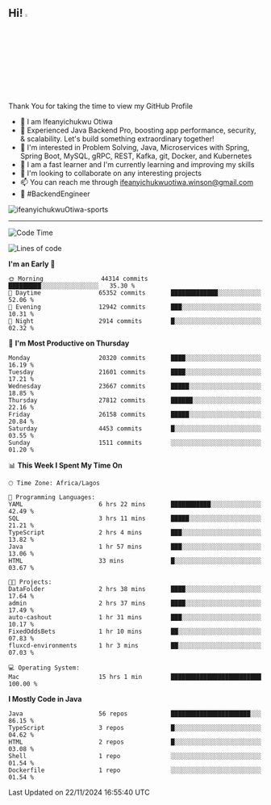 <!-- BLOG-POST-LIST:START --><!-- BLOG-POST-LIST:END -->

## Hi! <img src="https://media.giphy.com/media/hvRJCLFzcasrR4ia7z/giphy.gif" width="4%"> 

Thank You for taking the time to view my GitHub Profile

- 👋 I am Ifeanyichukwu Otiwa
- 🚀 Experienced Java Backend Pro, boosting app performance, security, & scalability. Let's build something extraordinary together!
- 👀 I'm interested in Problem Solving, Java, Microservices with Spring, Spring Boot, MySQL, gRPC, REST, Kafka, git, Docker, and Kubernetes
- 🌱 I am a fast learner and I'm currently learning and improving my skills
- 💞️ I'm looking to collaborate on any interesting projects
- 📫 You can reach me through ifeanyichukwuotiwa.winson@gmail.com
- 🚀 #BackendEngineer

<p align="left" marginTop="10px"> <img src="https://komarev.com/ghpvc/?username=ifeanyichukwuOtiwa-sports&label=Profile%20views&color=0e75b6&style=for-the-badge" alt="ifeanyichukwuOtiwa-sports" /> </p>

***

<!--START_SECTION:waka-->
![Code Time](http://img.shields.io/badge/Code%20Time-3%2C153%20hrs%2023%20mins-blue)

![Lines of code](https://img.shields.io/badge/From%20Hello%20World%20I%27ve%20Written-31.3%20million%20lines%20of%20code-blue)

**I'm an Early 🐤** 

```text
🌞 Morning                44314 commits       █████████░░░░░░░░░░░░░░░░   35.30 % 
🌆 Daytime                65352 commits       █████████████░░░░░░░░░░░░   52.06 % 
🌃 Evening                12942 commits       ███░░░░░░░░░░░░░░░░░░░░░░   10.31 % 
🌙 Night                  2914 commits        █░░░░░░░░░░░░░░░░░░░░░░░░   02.32 % 
```
📅 **I'm Most Productive on Thursday** 

```text
Monday                   20320 commits       ████░░░░░░░░░░░░░░░░░░░░░   16.19 % 
Tuesday                  21601 commits       ████░░░░░░░░░░░░░░░░░░░░░   17.21 % 
Wednesday                23667 commits       █████░░░░░░░░░░░░░░░░░░░░   18.85 % 
Thursday                 27812 commits       ██████░░░░░░░░░░░░░░░░░░░   22.16 % 
Friday                   26158 commits       █████░░░░░░░░░░░░░░░░░░░░   20.84 % 
Saturday                 4453 commits        █░░░░░░░░░░░░░░░░░░░░░░░░   03.55 % 
Sunday                   1511 commits        ░░░░░░░░░░░░░░░░░░░░░░░░░   01.20 % 
```


📊 **This Week I Spent My Time On** 

```text
🕑︎ Time Zone: Africa/Lagos

💬 Programming Languages: 
YAML                     6 hrs 22 mins       ███████████░░░░░░░░░░░░░░   42.49 % 
SQL                      3 hrs 11 mins       █████░░░░░░░░░░░░░░░░░░░░   21.21 % 
TypeScript               2 hrs 4 mins        ███░░░░░░░░░░░░░░░░░░░░░░   13.82 % 
Java                     1 hr 57 mins        ███░░░░░░░░░░░░░░░░░░░░░░   13.06 % 
HTML                     33 mins             █░░░░░░░░░░░░░░░░░░░░░░░░   03.67 % 

🐱‍💻 Projects: 
DataFolder               2 hrs 38 mins       ████░░░░░░░░░░░░░░░░░░░░░   17.64 % 
admin                    2 hrs 37 mins       ████░░░░░░░░░░░░░░░░░░░░░   17.49 % 
auto-cashout             1 hr 31 mins        ███░░░░░░░░░░░░░░░░░░░░░░   10.17 % 
FixedOddsBets            1 hr 10 mins        ██░░░░░░░░░░░░░░░░░░░░░░░   07.83 % 
fluxcd-environments      1 hr 3 mins         ██░░░░░░░░░░░░░░░░░░░░░░░   07.03 % 

💻 Operating System: 
Mac                      15 hrs 1 min        █████████████████████████   100.00 % 
```

**I Mostly Code in Java** 

```text
Java                     56 repos            ██████████████████████░░░   86.15 % 
TypeScript               3 repos             █░░░░░░░░░░░░░░░░░░░░░░░░   04.62 % 
HTML                     2 repos             █░░░░░░░░░░░░░░░░░░░░░░░░   03.08 % 
Shell                    1 repo              ░░░░░░░░░░░░░░░░░░░░░░░░░   01.54 % 
Dockerfile               1 repo              ░░░░░░░░░░░░░░░░░░░░░░░░░   01.54 % 
```




 Last Updated on 22/11/2024 16:55:40 UTC
<!--END_SECTION:waka-->

<!--
<p align="center">
![trophy](https://github-profile-trophy.vercel.app/?username=ifeanyichukwuOtiwa-sports&theme=onedark) (https://github.com/ryo-ma/github-profile-trophy)
</p>
-->

<!---
ifeanyi-otiwa/ifeanyi-otiwa is a ✨ special ✨ repository because its `README.md` (this file) appears on your GitHub profile.
You can click the Preview link to take a look at your changes.
--->
